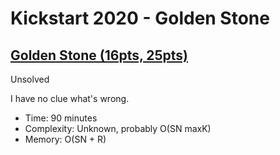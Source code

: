 # Kickstart 2020 - Golden Stone

## [Golden Stone (16pts, 25pts)](https://codingcompetitions.withgoogle.com/kickstart/round/000000000019ff47/00000000003bef29)

Unsolved

I have no clue what's wrong.

* Time: 90 minutes
* Complexity: Unknown, probably O(SN maxK)
* Memory: O(SN + R)
